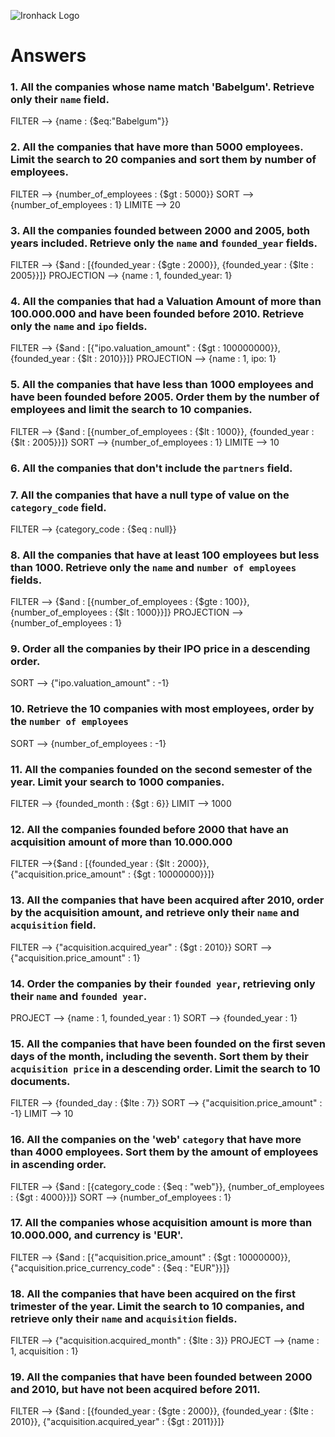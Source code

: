 ![Ironhack Logo](https://i.imgur.com/1QgrNNw.png)

# Answers

### 1. All the companies whose name match 'Babelgum'. Retrieve only their `name` field.

FILTER --> {name : {$eq:"Babelgum"}}

### 2. All the companies that have more than 5000 employees. Limit the search to 20 companies and sort them by **number of employees**.

FILTER --> {number_of_employees : {$gt : 5000}}
SORT --> {number_of_employees : 1}
LIMITE --> 20

### 3. All the companies founded between 2000 and 2005, both years included. Retrieve only the `name` and `founded_year` fields.

FILTER --> {$and : [{founded_year : {$gte : 2000}}, {founded_year : {$lte : 2005}}]}
PROJECTION --> {name : 1, founded_year: 1}

### 4. All the companies that had a Valuation Amount of more than 100.000.000 and have been founded before 2010. Retrieve only the `name` and `ipo` fields.

FILTER --> {$and : [{"ipo.valuation_amount" : {$gt : 100000000}}, {founded_year : {$lt : 2010}}]}
PROJECTION --> {name : 1, ipo: 1}

### 5. All the companies that have less than 1000 employees and have been founded before 2005. Order them by the number of employees and limit the search to 10 companies.

FILTER --> {$and : [{number_of_employees : {$lt : 1000}}, {founded_year : {$lt : 2005}}]}
SORT --> {number_of_employees : 1}
LIMITE --> 10

### 6. All the companies that don't include the `partners` field.

<!-- Your Code Goes Here -->

### 7. All the companies that have a null type of value on the `category_code` field.

FILTER --> {category_code : {$eq : null}}

### 8. All the companies that have at least 100 employees but less than 1000. Retrieve only the `name` and `number of employees` fields.

FILTER --> {$and : [{number_of_employees : {$gte : 100}}, {number_of_employees : {$lt : 1000}}]}
PROJECTION --> {number_of_employees : 1}

### 9. Order all the companies by their IPO price in a descending order.

SORT --> {"ipo.valuation_amount" : -1}

### 10. Retrieve the 10 companies with most employees, order by the `number of employees`

SORT --> {number_of_employees : -1}

### 11. All the companies founded on the second semester of the year. Limit your search to 1000 companies.

FILTER --> {founded_month : {$gt : 6}}
LIMIT --> 1000

### 12. All the companies founded before 2000 that have an acquisition amount of more than 10.000.000

FILTER -->{$and : [{founded_year : {$lt : 2000}}, {"acquisition.price_amount" : {$gt : 10000000}}]}

### 13. All the companies that have been acquired after 2010, order by the acquisition amount, and retrieve only their `name` and `acquisition` field.

FILTER --> {"acquisition.acquired_year" : {$gt : 2010}}
SORT --> {"acquisition.price_amount" : 1}

### 14. Order the companies by their `founded year`, retrieving only their `name` and `founded year`.

PROJECT --> {name : 1, founded_year : 1}
SORT --> {founded_year : 1}

### 15. All the companies that have been founded on the first seven days of the month, including the seventh. Sort them by their `acquisition price` in a descending order. Limit the search to 10 documents.

FILTER --> {founded_day : {$lte : 7}}
SORT --> {"acquisition.price_amount" : -1}
LIMIT --> 10

### 16. All the companies on the 'web' `category` that have more than 4000 employees. Sort them by the amount of employees in ascending order.

FILTER --> {$and : [{category_code : {$eq : "web"}}, {number_of_employees : {$gt : 4000}}]}
SORT --> {number_of_employees : 1}

### 17. All the companies whose acquisition amount is more than 10.000.000, and currency is 'EUR'.

FILTER --> {$and : [{"acquisition.price_amount" : {$gt : 10000000}}, {"acquisition.price_currency_code" : {$eq : "EUR"}}]}

### 18. All the companies that have been acquired on the first trimester of the year. Limit the search to 10 companies, and retrieve only their `name` and `acquisition` fields.

FILTER --> {"acquisition.acquired_month" : {$lte : 3}}
PROJECT --> {name : 1, acquisition : 1}

### 19. All the companies that have been founded between 2000 and 2010, but have not been acquired before 2011.

FILTER --> {$and : [{founded_year : {$gte : 2000}}, {founded_year : {$lte : 2010}}, {"acquisition.acquired_year" : {$gt : 2011}}]}
